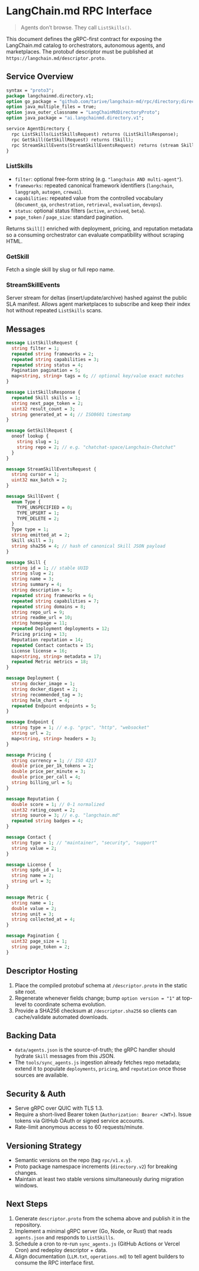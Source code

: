 # LangChain.md RPC Interface

> Agents don’t browse. They call `ListSkills()`.

This document defines the gRPC-first contract for exposing the LangChain.md catalog to orchestrators, autonomous agents, and marketplaces. The protobuf descriptor must be published at `https://langchain.md/descriptor.proto`.

## Service Overview

```proto
syntax = "proto3";
package langchainmd.directory.v1;
option go_package = "github.com/tarive/langchain-md/rpc/directory;directory";
option java_multiple_files = true;
option java_outer_classname = "LangChainMdDirectoryProto";
option java_package = "ai.langchainmd.directory.v1";

service AgentDirectory {
  rpc ListSkills(ListSkillsRequest) returns (ListSkillsResponse);
  rpc GetSkill(GetSkillRequest) returns (Skill);
  rpc StreamSkillEvents(StreamSkillEventsRequest) returns (stream SkillEvent);
}
```

### ListSkills
- `filter`: optional free-form string (e.g. `"langchain AND multi-agent"`).
- `frameworks`: repeated canonical framework identifiers (`langchain`, `langgraph`, `autogen`, `crewai`).
- `capabilities`: repeated value from the controlled vocabulary (`document_qa`, `orchestration`, `retrieval`, `evaluation`, `devops`).
- `status`: optional status filters (`active`, `archived`, `beta`).
- `page_token` / `page_size`: standard pagination.

Returns `Skill[]` enriched with deployment, pricing, and reputation metadata so a consuming orchestrator can evaluate compatibility without scraping HTML.

### GetSkill
Fetch a single skill by slug or full repo name.

### StreamSkillEvents
Server stream for deltas (insert/update/archive) hashed against the public SLA manifest. Allows agent marketplaces to subscribe and keep their index hot without repeated `ListSkills` scans.

## Messages

```proto
message ListSkillsRequest {
  string filter = 1;
  repeated string frameworks = 2;
  repeated string capabilities = 3;
  repeated string status = 4;
  Pagination pagination = 5;
  map<string, string> tags = 6; // optional key/value exact matches
}

message ListSkillsResponse {
  repeated Skill skills = 1;
  string next_page_token = 2;
  uint32 result_count = 3;
  string generated_at = 4; // ISO8601 timestamp
}

message GetSkillRequest {
  oneof lookup {
    string slug = 1;
    string repo = 2; // e.g. "chatchat-space/Langchain-Chatchat"
  }
}

message StreamSkillEventsRequest {
  string cursor = 1;
  uint32 max_batch = 2;
}

message SkillEvent {
  enum Type {
    TYPE_UNSPECIFIED = 0;
    TYPE_UPSERT = 1;
    TYPE_DELETE = 2;
  }
  Type type = 1;
  string emitted_at = 2;
  Skill skill = 3;
  string sha256 = 4; // hash of canonical Skill JSON payload
}

message Skill {
  string id = 1; // stable UUID
  string slug = 2;
  string name = 3;
  string summary = 4;
  string description = 5;
  repeated string frameworks = 6;
  repeated string capabilities = 7;
  repeated string domains = 8;
  string repo_url = 9;
  string readme_url = 10;
  string homepage = 11;
  repeated Deployment deployments = 12;
  Pricing pricing = 13;
  Reputation reputation = 14;
  repeated Contact contacts = 15;
  License license = 16;
  map<string, string> metadata = 17;
  repeated Metric metrics = 18;
}

message Deployment {
  string docker_image = 1;
  string docker_digest = 2;
  string recommended_tag = 3;
  string helm_chart = 4;
  repeated Endpoint endpoints = 5;
}

message Endpoint {
  string type = 1; // e.g. "grpc", "http", "websocket"
  string url = 2;
  map<string, string> headers = 3;
}

message Pricing {
  string currency = 1; // ISO 4217
  double price_per_1k_tokens = 2;
  double price_per_minute = 3;
  double price_per_call = 4;
  string billing_url = 5;
}

message Reputation {
  double score = 1; // 0-1 normalized
  uint32 rating_count = 2;
  string source = 3; // e.g. "langchain.md"
  repeated string badges = 4;
}

message Contact {
  string type = 1; // "maintainer", "security", "support"
  string value = 2;
}

message License {
  string spdx_id = 1;
  string name = 2;
  string url = 3;
}

message Metric {
  string name = 1;
  double value = 2;
  string unit = 3;
  string collected_at = 4;
}

message Pagination {
  uint32 page_size = 1;
  string page_token = 2;
}
```

## Descriptor Hosting
1. Place the compiled protobuf schema at `/descriptor.proto` in the static site root.
2. Regenerate whenever fields change; bump `option version = "1"` at top-level to coordinate schema evolution.
3. Provide a SHA256 checksum at `/descriptor.sha256` so clients can cache/validate automated downloads.

## Backing Data
- `data/agents.json` is the source-of-truth; the gRPC handler should hydrate `Skill` messages from this JSON.
- The `tools/sync_agents.js` ingestion already fetches repo metadata; extend it to populate `deployments`, `pricing`, and `reputation` once those sources are available.

## Security & Auth
- Serve gRPC over QUIC with TLS 1.3.
- Require a short-lived Bearer token (`Authorization: Bearer <JWT>`). Issue tokens via GitHub OAuth or signed service accounts.
- Rate-limit anonymous access to 60 requests/minute.

## Versioning Strategy
- Semantic versions on the repo (tag `rpc/v1.x.y`).
- Proto package namespace increments (`directory.v2`) for breaking changes.
- Maintain at least two stable versions simultaneously during migration windows.

## Next Steps
1. Generate `descriptor.proto` from the schema above and publish it in the repository.
2. Implement a minimal gRPC server (Go, Node, or Rust) that reads `agents.json` and responds to `ListSkills`.
3. Schedule a cron to re-run `sync_agents.js` (GitHub Actions or Vercel Cron) and redeploy descriptor + data.
4. Align documentation (`LLM.txt`, `operations.md`) to tell agent builders to consume the RPC interface first.
